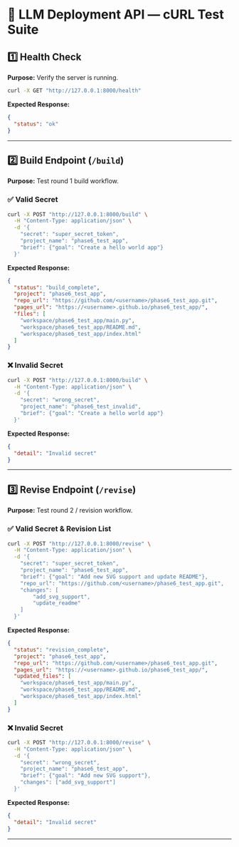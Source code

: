 # 🧪 LLM Deployment API — cURL Test Suite

## 1️⃣ Health Check

**Purpose:** Verify the server is running.

```bash
curl -X GET "http://127.0.0.1:8000/health"
```

**Expected Response:**

```json
{
  "status": "ok"
}
```

---

## 2️⃣ Build Endpoint (`/build`)

**Purpose:** Test round 1 build workflow.

### ✅ Valid Secret

```bash
curl -X POST "http://127.0.0.1:8000/build" \
  -H "Content-Type: application/json" \
  -d '{
    "secret": "super_secret_token",
    "project_name": "phase6_test_app",
    "brief": {"goal": "Create a hello world app"}
  }'
```

**Expected Response:**

```json
{
  "status": "build_complete",
  "project": "phase6_test_app",
  "repo_url": "https://github.com/<username>/phase6_test_app.git",
  "pages_url": "https://<username>.github.io/phase6_test_app/",
  "files": [
    "workspace/phase6_test_app/main.py",
    "workspace/phase6_test_app/README.md",
    "workspace/phase6_test_app/index.html"
  ]
}
```

### ❌ Invalid Secret

```bash
curl -X POST "http://127.0.0.1:8000/build" \
  -H "Content-Type: application/json" \
  -d '{
    "secret": "wrong_secret",
    "project_name": "phase6_test_invalid",
    "brief": {"goal": "Create a hello world app"}
  }'
```

**Expected Response:**

```json
{
  "detail": "Invalid secret"
}
```

---

## 3️⃣ Revise Endpoint (`/revise`)

**Purpose:** Test round 2 / revision workflow.

### ✅ Valid Secret & Revision List

```bash
curl -X POST "http://127.0.0.1:8000/revise" \
  -H "Content-Type: application/json" \
  -d '{
    "secret": "super_secret_token",
    "project_name": "phase6_test_app",
    "brief": {"goal": "Add new SVG support and update README"},
    "repo_url": "https://github.com/<username>/phase6_test_app.git",
    "changes": [
        "add_svg_support",
        "update_readme"
    ]
  }'
```

**Expected Response:**

```json
{
  "status": "revision_complete",
  "project": "phase6_test_app",
  "repo_url": "https://github.com/<username>/phase6_test_app.git",
  "pages_url": "https://<username>.github.io/phase6_test_app/",
  "updated_files": [
    "workspace/phase6_test_app/main.py",
    "workspace/phase6_test_app/README.md",
    "workspace/phase6_test_app/index.html"
  ]
}
```

### ❌ Invalid Secret

```bash
curl -X POST "http://127.0.0.1:8000/revise" \
  -H "Content-Type: application/json" \
  -d '{
    "secret": "wrong_secret",
    "project_name": "phase6_test_app",
    "brief": {"goal": "Add new SVG support"},
    "changes": ["add_svg_support"]
  }'
```

**Expected Response:**

```json
{
  "detail": "Invalid secret"
}
```

---